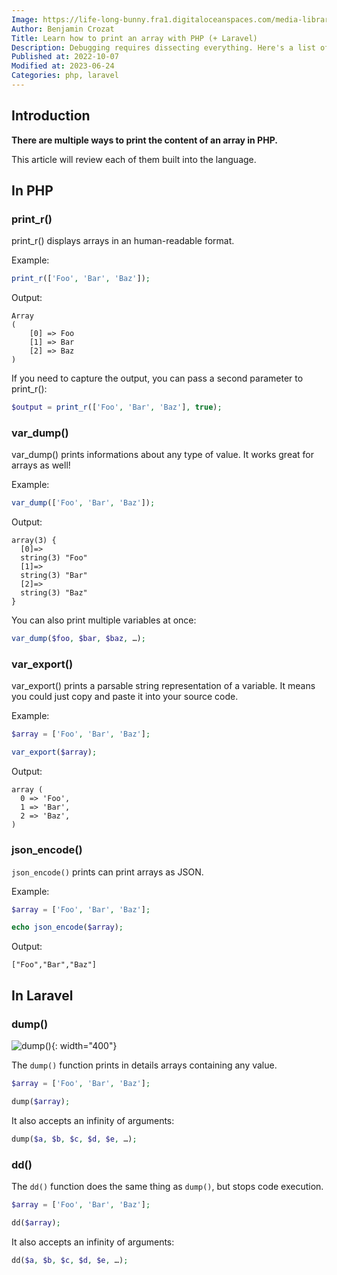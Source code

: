 ```yaml
---
Image: https://life-long-bunny.fra1.digitaloceanspaces.com/media-library/production/8/woman-coding_xuisvu.jpg
Author: Benjamin Crozat
Title: Learn how to print an array with PHP (+ Laravel)
Description: Debugging requires dissecting everything. Here's a list of all the one-line of code built-in ways to print arrays in PHP (and even Laravel-specific helpers).
Published at: 2022-10-07
Modified at: 2023-06-24
Categories: php, laravel
---
```


## Introduction

**There are multiple ways to print the content of an array in PHP.**

This article will review each of them built into the language.

## In PHP

### print_r()

print_r() displays arrays in an human-readable format.

Example:

```php
print_r(['Foo', 'Bar', 'Baz']);
```

Output:

```
Array
(
    [0] => Foo
    [1] => Bar
    [2] => Baz
)
```

If you need to capture the output, you can pass a second parameter to print_r():

```php
$output = print_r(['Foo', 'Bar', 'Baz'], true);
```

### var_dump()

var_dump() prints informations about any type of value. It works great for arrays as well!

Example:

```php
var_dump(['Foo', 'Bar', 'Baz']);
```

Output:

```
array(3) {
  [0]=>
  string(3) "Foo"
  [1]=>
  string(3) "Bar"
  [2]=>
  string(3) "Baz"
}
```

You can also print multiple variables at once:

```php
var_dump($foo, $bar, $baz, …);
```

### var_export()

var_export() prints a parsable string representation of a variable. It means you could just copy and paste it into your source code.

Example:

```php
$array = ['Foo', 'Bar', 'Baz'];

var_export($array);
```

Output:

```
array (
  0 => 'Foo',
  1 => 'Bar',
  2 => 'Baz',
)
```

### json_encode()

`json_encode()` prints can print arrays as JSON.

Example:

```php
$array = ['Foo', 'Bar', 'Baz'];

echo json_encode($array);
```

Output:

```
["Foo","Bar","Baz"]
```

## In Laravel

### dump()

![dump()](https://life-long-bunny.fra1.digitaloceanspaces.com/media-library/production/86/conversions/Screen_Shot_2023-01-16_at_07.54.59_ichkqp-medium.jpg){: width="400"}

The `dump()` function prints in details arrays containing any value.

```php
$array = ['Foo', 'Bar', 'Baz'];

dump($array);
```

It also accepts an infinity of arguments:

```php
dump($a, $b, $c, $d, $e, …);
```

### dd()

The `dd()` function does the same thing as `dump()`, but stops code execution.

```php
$array = ['Foo', 'Bar', 'Baz'];

dd($array);
```

It also accepts an infinity of arguments:

```php
dd($a, $b, $c, $d, $e, …);
```

